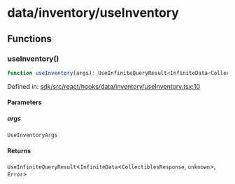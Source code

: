 # data/inventory/useInventory

## Functions

### useInventory()

```ts
function useInventory(args): UseInfiniteQueryResult<InfiniteData<CollectiblesResponse, unknown>, Error>;
```

Defined in: [sdk/src/react/hooks/data/inventory/useInventory.tsx:10](https://github.com/0xsequence/marketplace-sdk/blob/6a4808051b4d56769c8daea217398414041a4d84/sdk/src/react/hooks/data/inventory/useInventory.tsx#L10)

#### Parameters

##### args

`UseInventoryArgs`

#### Returns

`UseInfiniteQueryResult`\<`InfiniteData`\<`CollectiblesResponse`, `unknown`\>, `Error`\>
